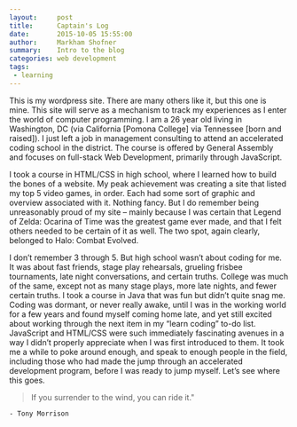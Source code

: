 ```yaml
---
layout:     post
title:      Captain's Log
date:       2015-10-05 15:55:00
author:     Markham Shofner
summary:    Intro to the blog
categories: web development
tags:
 - learning
---
```


This is my wordpress site. There are many others like it, but this one is mine. This site will serve as a mechanism to track my experiences as I enter the world of computer programming. I am a 26 year old living in Washington, DC (via California [Pomona College] via Tennessee [born and raised]). I just left a job in management consulting to attend an accelerated coding school in the district. The course is offered by General Assembly and focuses on full-stack Web Development, primarily through JavaScript.

I took a course in HTML/CSS in high school, where I learned how to build the bones of a website. My peak achievement was creating a site that listed my top 5 video games, in order. Each had some sort of graphic and overview associated with it. Nothing fancy. But I do remember being unreasonably proud of my site – mainly because I was certain that Legend of Zelda: Ocarina of Time was the greatest game ever made, and that I felt others needed to be certain of it as well. The two spot, again clearly, belonged to Halo: Combat Evolved.

I don’t remember 3 through 5. But high school wasn’t about coding for me. It was about fast friends, stage play rehearsals, grueling frisbee tournaments, late night conversations, and certain truths. College was much of the same, except not as many stage plays, more late nights, and fewer certain truths. I took a course in Java that was fun but didn’t quite snag me. Coding was dormant, or never really awake, until I was in the working world for a few years and found myself coming home late, and yet still excited about working through the next item in my “learn coding” to-do list. JavaScript and HTML/CSS were such immediately fascinating avenues in a way I didn’t properly appreciate when I was first introduced to them. It took me a while to poke around enough, and speak to enough people in the field, including those who had made the jump through an accelerated development program, before I was ready to jump myself. Let’s see where this goes.

> If you surrender to the wind, you can ride it."

	- Tony Morrison
